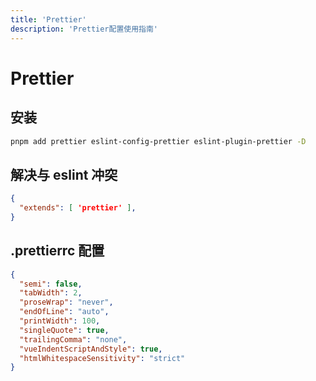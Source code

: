 ```yaml
---
title: 'Prettier'
description: 'Prettier配置使用指南'
---
```



# Prettier


## 安装
```bash
pnpm add prettier eslint-config-prettier eslint-plugin-prettier -D
```

## 解决与 eslint 冲突
```json
{
  "extends": [ 'prettier' ],
}
```

## .prettierrc 配置
```json
{
  "semi": false,
  "tabWidth": 2,
  "proseWrap": "never",
  "endOfLine": "auto",
  "printWidth": 100,
  "singleQuote": true,
  "trailingComma": "none",
  "vueIndentScriptAndStyle": true,
  "htmlWhitespaceSensitivity": "strict"
}
```
